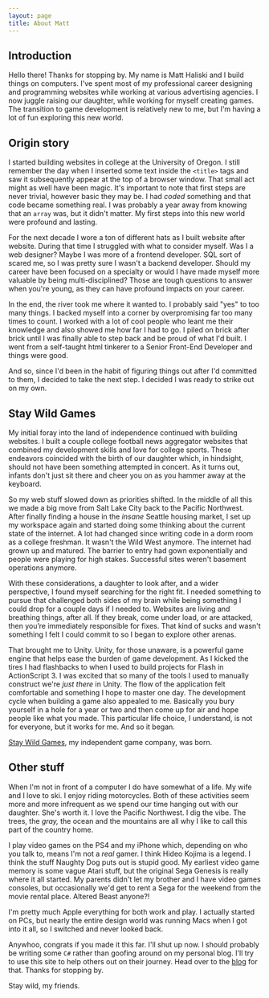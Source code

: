 ```yaml
---
layout: page
title: About Matt
---
```


## Introduction

Hello there! Thanks for stopping by. My name is Matt Haliski and I build things on computers. I've spent most of my professional career designing and programming websites while working at various advertising agencies. I now juggle raising our daughter, while working for myself creating games. The transition to game development is relatively new to me, but I'm having a lot of fun exploring this new world.

## Origin story

I started building websites in college at the University of Oregon. I still remember the day when I inserted some text inside the `<title>` tags and saw it subsequently appear at the top of a browser window. That small act might as well have been magic. It's important to note that first steps are never trivial, however basic they may be. I had *coded* something and that code became something real. I was probably a year away from knowing that an `array` was, but it didn't matter. My first steps into this new world were profound and lasting.

For the next decade I wore a ton of different hats as I built website after website. During that time I struggled with what to consider myself. Was I a web designer? Maybe I was more of a frontend developer. SQL sort of scared me, so I was pretty sure I wasn't a backend developer. Should my career have been focused on a specialty or would I have made myself more valuable by being multi-disciplined? Those are tough questions to answer when you're young, as they can have profound impacts on your career. 

In the end, the river took me where it wanted to. I probably said "yes" to too many things. I backed myself into a corner by overpromising far too many times to count. I worked with a lot of cool people who leant me their knowledge and also showed me how far I had to go. I piled on brick after brick until I was finally able to step back and be proud of what I'd built. I went from a self-taught html tinkerer to a Senior Front-End Developer and things were good.

And so, since I'd been in the habit of figuring things out after I'd committed to them, I decided to take the next step. I decided I was ready to strike out on my own.

## Stay Wild Games

My initial foray into the land of independence continued with building websites. I built a couple college football news aggregator websites that combined my development skills and love for college sports. These endeavors coincided with the birth of our daughter which, in hindsight, should not have been something attempted in concert. As it turns out, infants don't just sit there and cheer you on as you hammer away at the keyboard. 

So my web stuff slowed down as priorities shifted. In the middle of all this we made a big move from Salt Lake City back to the Pacific Northwest. After finally finding a house in the *insane* Seattle housing market, I set up my workspace again and started doing some thinking about the current state of the internet. A lot had changed since writing code in a dorm room as a college freshman. It wasn't the Wild West anymore. The internet had grown up and matured. The barrier to entry had gown exponentially and people were playing for high stakes. Successful sites weren't basement operations anymore.

With these considerations, a daughter to look after, and a wider perspective, I found myself searching for the right fit. I needed something to pursue that challenged both sides of my brain while being something I could drop for a couple days if I needed to. Websites are living and breathing things, after all. If they break, come under load, or are attacked, then you’re immediately responsible for fixes. That kind of sucks and wasn't something I felt I could commit to so I began to explore other arenas.

That brought me to Unity. Unity, for those unaware, is a powerful game engine that helps ease the burden of game development. As I kicked the tires I had flashbacks to when I used to build projects for Flash in ActionScript 3. I was excited that so many of the tools I used to manually construct we're *just there* in Unity. The flow of the application felt comfortable and something I hope to master one day. The development cycle when building a game also appealed to me. Basically you bury yourself in a hole for a year or two and then come up for air and hope people like what you made. This particular life choice, I understand, is not for everyone, but it works for me. And so it began.

[Stay Wild Games](https://staywildgames.com), my independent game company, was born.

## Other stuff

When I'm not in front of a computer I do have somewhat of a life. My wife and I love to ski. I enjoy riding motorcycles. Both of these activities seem more and more infrequent as we spend our time hanging out with our daughter. She's worth it. I love the Pacific Northwest. I dig the vibe. The trees, the *gray,* the ocean and the mountains are all why I like to call this part of the country home.

I play video games on the PS4 and my iPhone which, depending on who you talk to, means I'm not a *real* gamer. I think Hideo Kojima is a legend. I think the stuff Naughty Dog puts out is stupid good. My earliest video game memory is some vague Atari stuff, but the original Sega Genesis is really where it all started. My parents didn't let my brother and I have video games consoles, but occasionally we'd get to rent a Sega for the weekend from the movie rental place. Altered Beast anyone?!

I'm pretty much Apple everything for both work and play. I actually started on PCs, but nearly the entire design world was running Macs when I got into it all, so I switched and never looked back.

Anywhoo, congrats if you made it this far. I'll shut up now. I should probably be writing some `C#` rather than goofing around on my personal blog. I'll try to use this site to help others out on their journey. Head over to the [blog](/) for that. Thanks for stopping by.

Stay wild, my friends.
